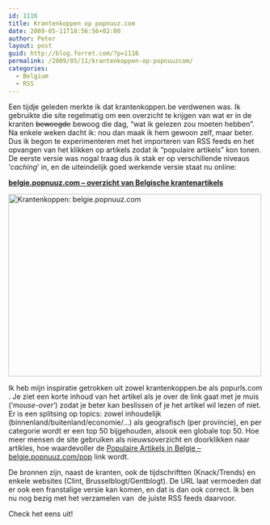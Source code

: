 ```yaml
---
id: 1116
title: Krantenkoppen op popnuuz.com
date: 2009-05-11T18:56:56+02:00
author: Peter
layout: post
guid: http://blog.forret.com/?p=1116
permalink: /2009/05/11/krantenkoppen-op-popnuuzcom/
categories:
  - Belgium
  - RSS
---
```

Een tijdje geleden merkte ik dat krantenkoppen.be verdwenen was. Ik gebruikte die site regelmatig om een overzicht te krijgen van wat er in de kranten <del datetime="2009-05-12T06:36:41+00:00">beweegde</del> bewoog die dag, &#8220;wat ik gelezen zou moeten hebben&#8221;. Na enkele weken dacht ik: nou dan maak ik hem gewoon zelf, maar beter. Dus ik begon te experimenteren met het importeren van RSS feeds en het opvangen van het klikken op artikels zodat ik &#8220;populaire artikels&#8221; kon tonen. De eerste versie was nogal traag dus ik stak er op verschillende niveaus &#8216;_caching_&#8216; in, en de uiteindelijk goed werkende versie staat nu online:

[**belgie.popnuuz.com &#8211; overzicht van Belgische krantenartikels**](http://belgie.popnuuz.com)

[<img loading="lazy" src="http://farm4.static.flickr.com/3348/3515224756_c24e7a783f.jpg" alt="Krantenkoppen: belgie.popnuuz.com" width="500" height="361" />](http://www.flickr.com/photos/pforret/3515224756/ "Krantenkoppen: belgie.popnuuz.com by PeterForret, on Flickr")

Ik heb mijn inspiratie getrokken uit zowel krantenkoppen.be als popurls.com . Je ziet een korte inhoud van het artikel als je over de link gaat met je muis (&#8216;_mouse-over_&#8216;) zodat je beter kan beslissen of je het artikel wil lezen of niet. Er is een splitsing op topics: zowel inhoudelijk (binnenland/buitenland/economie/&#8230;) als geografisch (per provincie), en per categorie wordt er een top 50 bijgehouden, alsook een globale top 50. Hoe meer mensen de site gebruiken als nieuwsoverzicht en doorklikken naar artikles, hoe waardevoller de [Populaire Artikels in Belgie &#8211; belgie.popnuuz.com/pop](http://belgie.popnuuz.com/pop/) link wordt.

De bronnen zijn, naast de kranten, ook de tijdschriftten (Knack/Trends) en enkele websites (Clint, Brusselblogt/Gentblogt). De URL laat vermoeden dat er ook een franstalige versie kan komen, en dat is dan ook correct. Ik ben nu nog bezig met het verzamelen van  de juiste RSS feeds daarvoor.

Check het eens uit!